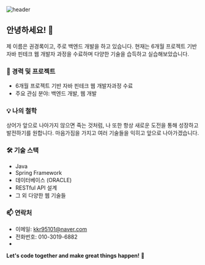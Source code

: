 
![header](https://capsule-render.vercel.app/api?type=rounded&color=gradient&text=%20%EA%B2%BD%EB%A1%9D%EC%9D%98%20github%20&height=200&fontSize=70&textBg=true)
## 안녕하세요! 🌟

제 이름은 권경록이고, 주로 백엔드 개발을 하고 있습니다. 현재는 6개월 프로젝트 기반 자바 핀테크 웹 개발자 과정을 수료하며 다양한 기술을 습득하고 실습해보았습니다.

### 🚀 경력 및 프로젝트

- 6개월 프로젝트 기반 자바 핀테크 웹 개발자과정 수료
- 주요 관심 분야: 백엔드 개발, 웹 개발

### 💡 나의 철학

상어가 앞으로 나아가지 않으면 죽는 것처럼, 나 또한 항상 새로운 도전을 통해 성장하고 발전하기를 원합니다. 마음가짐을 가지고 여러 기술들을 익히고 앞으로 나아가겠습니다.

### 🛠️ 기술 스택

- Java
- Spring Framework
- 데이터베이스 (ORACLE)
- RESTful API 설계
- 그 외 다양한 웹 기술들

### 📫 연락처

- 이메일: kkr95101@naver.com
- 전화번호: 010-3019-6882
- 
**Let's code together and make great things happen!** 🚀

